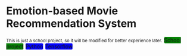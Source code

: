 <h1>Emotion-based Movie Recommendation System</h1>
<small>This is just a school project, so it will be modified for better experience later.</small>
<span class="badge success">School project</span>
<span class="badge info">Python</span>
<span class="badge info">Tensorflow</span>

<style>
.badge{
    height: 5px; width: 20px;
    border: 1px solid white;
    border-radius: 5px;
}
.info{
    background-color: blue;
}
.success{
    background-color: green;
}
</style>